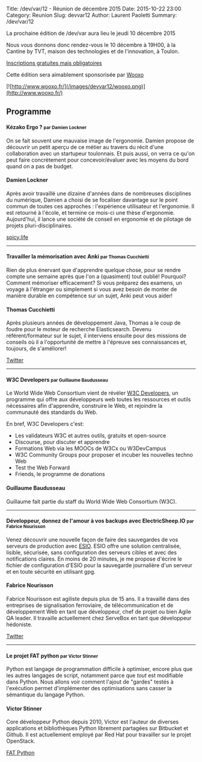Title: /dev/var/12 - Réunion de décembre 2015
Date: 2015-10-22 23:00
Category: Reunion
Slug: devvar12
Author: Laurent Paoletti
Summary: /dev/var/12


La prochaine édition de /dev/var aura lieu le jeudi 10 décembre 2015

Nous vous donnons donc rendez-vous le 10 décembre à 19H00, à la Cantine by TVT, maison des technologies et de l'innovation, à Toulon.

[Inscriptions gratuites mais obligatoires](http://www.eventbrite.fr/e/billets-devvar12-rencontre-des-developpeurs-varois-19654407863)

Cette édition sera aimablement sponsorisée par  [Wooxo](http://www.wooxo.fr/)

[![http://www.wooxo.fr/](/images/devvar12/wooxo.png)](http://www.wooxo.fr/)


## Programme

#### Kézako Ergo ? <small>par Damien Lockner </small>

On se fait souvent une mauvaise image de l'ergonomie. Damien propose de découvrir un petit aperçu de ce métier au travers
 du récit d'une collaboration avec un startupeur toulonnais. Et puis aussi, on verra ce qu'on peut faire
concrètement pour concevoir/évaluer avec les moyens du bord quand on a pas de budget​.

<h4 class='subheader'>Damien Lockner</h4>

Après avoir travaillé une dizaine d'années dans de nombreuses disciplines du numérique, Damien a choisi de se
focaliser davantage sur le point commun de toutes ces approches : l'expérience utilisateur et l'ergonomie.
Il est retourné à l'école, et termine ce mois-ci une thèse d'ergonomie. Aujourd'hui, il lance une société de conseil en ergonomie
et de pilotage de projets pluri-disciplinaires.

[spicy.life](http://spicy.life/)

<hr>

#### Travailler la mémorisation avec Anki <small>par Thomas Cucchietti </small>

Rien de plus énervant que d'apprendre quelque chose, pour se rendre compte une semaine après que l'on a (quasiment) tout oublié! Pourquoi? Comment mémoriser efficacement?
Si vous préparez des examens, un voyage à l'étranger ou simplement si vous avez besoin de monter de manière durable en compétence sur un sujet, Anki peut vous aider!

<h4 class='subheader'>Thomas Cucchietti </h4>

Après plusieurs années de développement Java, Thomas a le coup de foudre pour le moteur de recherche Elasticsearch. Devenu référent/formateur sur le sujet, il interviens ensuite pour des missions
de conseils où il a l'opportunité de mettre à l'épreuve ses connaissances et, toujours, de s'améliorer!

[Twitter](https://twitter.com/TCucchietti)

<hr>

#### W3C Developers <small>par Guillaume Baudusseau </small>
Le World Wide Web Consortium vient de révéler [W3C Developers](http://www.w3.org/developers/), un programme qui offre
aux développeurs web toutes les ressources et outils nécessaires afin d'apprendre, construire le Web, et rejoindre
la communauté des standards du Web.

En bref, W3C Developers c'est:

* Les validateurs W3C et autres outils, gratuits et open-source
* Discourse, pour discuter et apprendre
* Formations Web via les MOOCs de W3Cx ou W3DevCampus
* W3C Community Groups pour proposer et incuber les nouvelles techno Web
* Test the Web Forward
* Friends, le programme de donations

<h4 class='subheader'>Guillaume Baudusseau</h4>

Guillaume fait partie du staff du World Wide Web Consortium (W3C).


<hr>

#### Développeur, donnez de l'amour à vos backups avec ElectricSheep.IO <small>par Fabrice Nourisson </small>
Venez découvrir une nouvelle façon de faire des sauvegardes de vos
serveurs de production avec [ESIO](http://www.electricsheep.io/).
ESIO offre une solution centralisée, lisible, sécurisée, sans
configuration des serveurs cibles et avec des notifications claires.
En moins de 20 minutes, je me propose d'écrire le fichier de
configuration d'ESIO pour la sauvegarde journalière d'un serveur et en
toute sécurité en utilisant gpg.

<h4 class='subheader'>Fabrice Nourisson</h4>

Fabrice Nourisson est agiliste depuis plus de 15 ans. Il a travaillé
dans des entreprises de signalisation ferroviaire, de télécommunication
et de développement Web en tant que développeur, chef de projet ou bien
Agile QA leader. Il travaille actuellement chez ServeBox en tant que
développeur hédoniste.

[Twitter](https://twitter.com/duckmole)

<hr>

#### Le projet FAT python <small>par Victor Stinner </small>

Python est langage de programmation difficile à optimiser, encore
plus que les autres langages de script, notamment parce que *tout* est
modifiable dans Python. Nous allons voir comment l'ajout de "gardes"
testés à l'exécution permet d'implémenter des optimisations sans
casser la sémantique du langage Python.

<h4 class='subheader'>Victor Stinner</h4>

Core développeur Python depuis 2010, Victor est
l'auteur de diverses applications et bibliothèques Python librement
partagées sur Bitbucket et Github. Il est actuellement employé par
Red Hat pour travailler sur le projet OpenStack.

[FAT Python](http://faster-cpython.readthedocs.org/fat_python.html)

